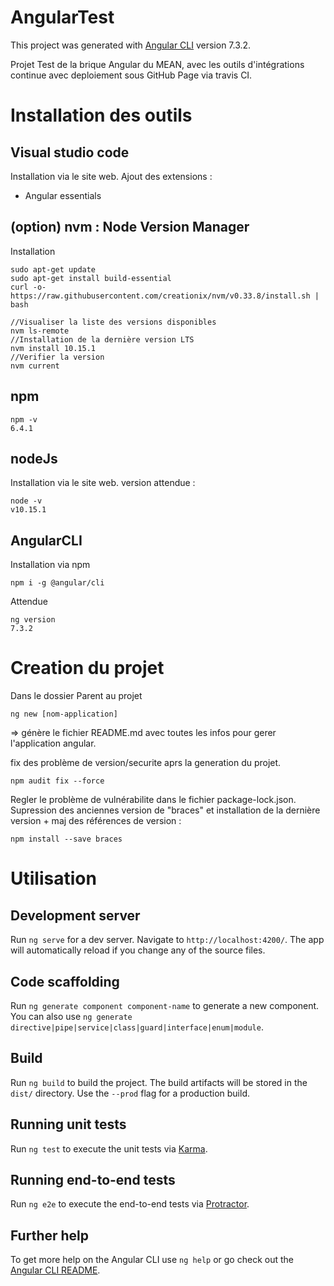 # AngularTest

This project was generated with [Angular CLI](https://github.com/angular/angular-cli) version 7.3.2.

Projet Test de la brique Angular du MEAN, avec les outils d'intégrations continue avec deploiement sous GitHub Page via travis CI.


# Installation des outils
## Visual studio code
Installation via le site web. Ajout des extensions :
- Angular essentials

## (option) nvm : Node Version Manager 
Installation
```
sudo apt-get update
sudo apt-get install build-essential
curl -o- https://raw.githubusercontent.com/creationix/nvm/v0.33.8/install.sh | bash

//Visualiser la liste des versions disponibles
nvm ls-remote
//Installation de la dernière version LTS
nvm install 10.15.1
//Verifier la version
nvm current
```

## npm
```
npm -v
6.4.1
```

## nodeJs
Installation via le site web.
version attendue :
```
node -v
v10.15.1
```

## AngularCLI
Installation via npm
```
npm i -g @angular/cli
```
Attendue
```
ng version
7.3.2
```

# Creation du projet
Dans le dossier Parent au projet
```
ng new [nom-application]
```
=> génère le fichier README.md avec toutes les infos pour gerer l'application angular.

fix des problème de version/securite aprs la generation du projet.
```
npm audit fix --force
```
Regler le problème de vulnérabilite dans le fichier package-lock.json. Supression des anciennes version de "braces" et installation de la dernière version + maj des références de version :
```
npm install --save braces
```

# Utilisation 
## Development server

Run `ng serve` for a dev server. Navigate to `http://localhost:4200/`. The app will automatically reload if you change any of the source files.

## Code scaffolding

Run `ng generate component component-name` to generate a new component. You can also use `ng generate directive|pipe|service|class|guard|interface|enum|module`.

## Build

Run `ng build` to build the project. The build artifacts will be stored in the `dist/` directory. Use the `--prod` flag for a production build.

## Running unit tests

Run `ng test` to execute the unit tests via [Karma](https://karma-runner.github.io).

## Running end-to-end tests

Run `ng e2e` to execute the end-to-end tests via [Protractor](http://www.protractortest.org/).

## Further help

To get more help on the Angular CLI use `ng help` or go check out the [Angular CLI README](https://github.com/angular/angular-cli/blob/master/README.md).

